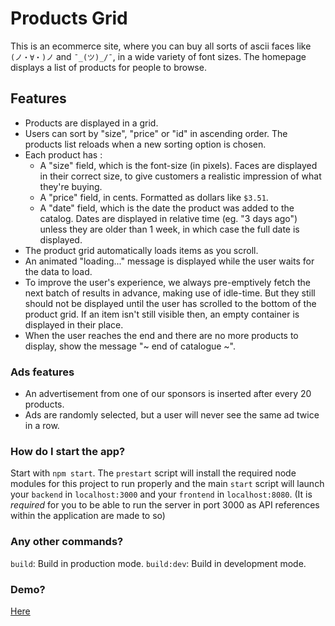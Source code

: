 Products Grid
====

This is an ecommerce site, where you can buy all sorts of ascii faces like `(ノ・∀・)ノ` and `¯_(ツ)_/¯`, in a wide variety of font sizes. The homepage displays a list of products for people to browse.

Features
----

- Products are displayed in a grid.
- Users can sort by "size", "price" or "id" in ascending order. The products list reloads when a new sorting option is chosen.
- Each product has :
  - A "size" field, which is the font-size (in pixels). Faces are displayed in their correct size, to give customers a realistic impression of what they're buying.
  - A "price" field, in cents. Formatted as dollars like `$3.51`.
  - A "date" field, which is the date the product was added to the catalog. Dates are displayed in relative time (eg. "3 days ago") unless they are older than 1 week, in which case the full date is displayed.
- The product grid automatically loads items as you scroll.
- An animated "loading..." message is displayed while the user waits for the data to load.
- To improve the user's experience, we always pre-emptively fetch the next batch of results in advance, making use of idle-time.  But they still should not be displayed until the user has scrolled to the bottom of the product grid. If an item isn't still visible then, an empty container is displayed in their place.
- When the user reaches the end and there are no more products to display, show the message "~ end of catalogue ~".

### Ads features

- An advertisement from one of our sponsors is inserted after every 20 products.
- Ads are randomly selected, but a user will never see the same ad twice in a row.
 
### How do I start the app?

Start with `npm start`. The `prestart` script will install the required node modules for this project to run properly and the main `start` script will launch your `backend` in `localhost:3000` and your `frontend` in `localhost:8080`. (It is *required* for you to be able to run the server in port 3000 as API references within the application are made to so)

### Any other commands?
`build`: Build in production mode.
`build:dev`: Build in development mode.

### Demo?
[Here](https://drive.google.com/file/d/1CVRDx3Uieb1-8uH_o78hcz4ac60s1gUb/view?usp=sharing)